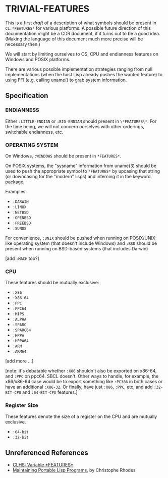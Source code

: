TRIVIAL-FEATURES
================

This is a first *draft* of a description of what symbols should be
present in `CL:*FEATURES*` for various platforms.  A possible future
direction of this documentation might be a CDR document, if it turns
out to be a good idea.  (Making the language of this document much
more precise will be necessary then.)

We will start by limiting ourselves to OS, CPU and endianness features
on Windows and POSIX platforms.

There are various possible implementation strategies ranging from null
implementations (when the host Lisp already pushes the wanted feature)
to using FFI (e.g. calling uname() to grab system information.


Specification
-------------

### ENDIANNESS

Either `:LITTLE-ENDIAN` or `:BIG-ENDIAN` should present in
`\*FEATURES\*`.  For the time being, we will not concern ourselves
with other orderings, switchable endianness, etc.


### OPERATING SYSTEM

On Windows, `:WINDOWS` should be present in `*FEATURES*`.

On POSIX systems, the "sysname" information from uname(3) should be
used to push the appropriate symbol to `*FEATURES*` by upcasing that
string (or downcasing for the "modern" lisps) and interning it in the
keyword package.

Examples:

  - `:DARWIN`
  - `:LINUX`
  - `:NETBSD`
  - `:OPENBSD`
  - `:FREEBSD`
  - `:SUNOS`

For convenience, `:UNIX` should be pushed when running on
POSIX/UNIX-like operating system (that doesn't include Windows) and
`:BSD` should be present when running on BSD-based systems (that
includes Darwin)

[add `:MACH` too?]


### CPU

These features should be mutually exclusive:

  - `:X86`
  - `:X86-64`
  - `:PPC`
  - `:PPC64`
  - `:MIPS`
  - `:ALPHA`
  - `:SPARC`
  - `:SPARC64`
  - `:HPPA`
  - `:HPPA64`
  - `:ARM`
  - `:ARM64`

[add more ...]

[note: it's debatable whether `:X86` shouldn't also be exported on
x86-64, and `:PPC` on ppc64.  SBCL doesn't.  Other ways
to handle, for example, the x86/x86-64 case would be to export
something like `:PC386` in both cases or have an additional `:X86-32`. Or
finally, have just `:X86`, `:PPC`, etc, and add `:32-BIT-CPU` and
`:64-BIT-CPU` features.]

### Register Size
These features denote the size of a register on the CPU and are mutually exclusive.

  - `:64-bit`
  - `:32-bit`


Unreferenced References
-----------------------

  * [CLHS: Variable \*FEATURES\*][1]
  * [Maintaining Portable Lisp Programs][2], by Christophe Rhodes


[1]: http://www.lispworks.com/documentation/HyperSpec/Body/v_featur.htm
[2]: http://www-jcsu.jesus.cam.ac.uk/~csr21/papers/features.pdf
